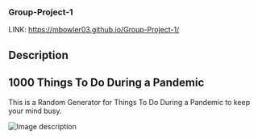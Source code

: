 ### Group-Project-1

LINK: https://mbowler03.github.io/Group-Project-1/

## Description

## 1000 Things To Do During a Pandemic

This is a Random Generator for Things To Do During a Pandemic to keep your mind busy.

![Image description](https://www.bing.com/images/blob?bcid=TqDvX0jA8iIBxA)
